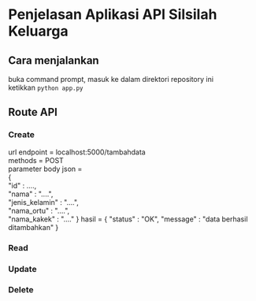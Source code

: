# Penjelasan Aplikasi API Silsilah Keluarga

## Cara menjalankan
buka command prompt, masuk ke dalam direktori repository ini<br>
ketikkan `python app.py`

## Route API
### Create
url endpoint = localhost:5000/tambahdata<br>
methods = POST<br>
parameter body json =<br> 
{<br>
   "id" : ....,<br>
   "nama" : "....",<br>
   "jenis_kelamin" : "....",<br>
   "nama_ortu" : "....",<br>
   "nama_kakek" : "...."
}
hasil =
{
    "status" : "OK",
    "message" : "data berhasil ditambahkan"
}

### Read
### Update
### Delete